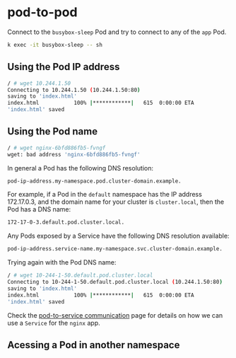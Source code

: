 # pod-to-pod

Connect to the `busybox-sleep` Pod and try to connect to any of the `app` Pod.

```bash
k exec -it busybox-sleep -- sh
```

## Using the Pod IP address

```bash
/ # wget 10.244.1.50
Connecting to 10.244.1.50 (10.244.1.50:80)
saving to 'index.html'
index.html           100% |************|   615  0:00:00 ETA
'index.html' saved
```

## Using the Pod name

```bash
/ # wget nginx-6bfd886fb5-fvngf
wget: bad address 'nginx-6bfd886fb5-fvngf'
```

In general a Pod has the following DNS resolution:

```bash
pod-ip-address.my-namespace.pod.cluster-domain.example.
```

For example, if a Pod in the `default` namespace has the IP address 172.17.0.3, and the domain name for your cluster is `cluster.local`, then the Pod has a DNS name:

```bash
172-17-0-3.default.pod.cluster.local.
```

Any Pods exposed by a Service have the following DNS resolution available:

```bash
pod-ip-address.service-name.my-namespace.svc.cluster-domain.example.
```

Trying again with the Pod DNS name:

```bash
/ # wget 10-244-1-50.default.pod.cluster.local
Connecting to 10-244-1-50.default.pod.cluster.local (10.244.1.50:80)
saving to 'index.html'
index.html           100% |************|   615  0:00:00 ETA
'index.html' saved
```

Check the [pod-to-service communication](./pod-to-service.md) page for details on how we can use a `Service` for the `nginx` app.

## Acessing a Pod in another namespace